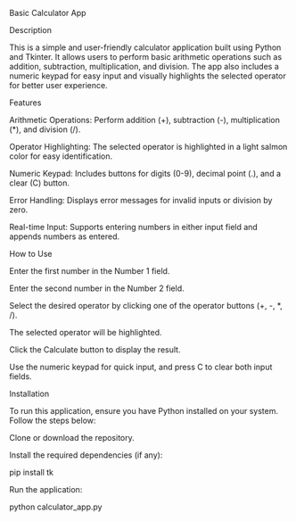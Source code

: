 Basic Calculator App

Description

This is a simple and user-friendly calculator application built using Python and Tkinter. It allows users to perform basic arithmetic operations such as addition, subtraction, multiplication, and division. The app also includes a numeric keypad for easy input and visually highlights the selected operator for better user experience.

Features

Arithmetic Operations: Perform addition (+), subtraction (-), multiplication (*), and division (/).

Operator Highlighting: The selected operator is highlighted in a light salmon color for easy identification.

Numeric Keypad: Includes buttons for digits (0-9), decimal point (.), and a clear (C) button.

Error Handling: Displays error messages for invalid inputs or division by zero.

Real-time Input: Supports entering numbers in either input field and appends numbers as entered.

How to Use

Enter the first number in the Number 1 field.

Enter the second number in the Number 2 field.

Select the desired operator by clicking one of the operator buttons (+, -, *, /).

The selected operator will be highlighted.

Click the Calculate button to display the result.

Use the numeric keypad for quick input, and press C to clear both input fields.

Installation

To run this application, ensure you have Python installed on your system. Follow the steps below:

Clone or download the repository.

Install the required dependencies (if any):

pip install tk

Run the application:

python calculator_app.py

